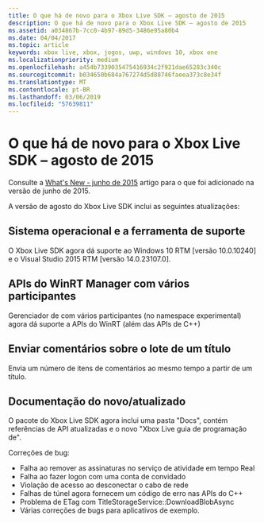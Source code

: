 ```yaml
---
title: O que há de novo para o Xbox Live SDK – agosto de 2015
description: O que há de novo para o Xbox Live SDK – agosto de 2015
ms.assetid: a034867b-7cc0-4b97-89d5-3486e95a80b4
ms.date: 04/04/2017
ms.topic: article
keywords: xbox live, xbox, jogos, uwp, windows 10, xbox one
ms.localizationpriority: medium
ms.openlocfilehash: a454b7339035475416934c2f921dae65283c340c
ms.sourcegitcommit: b034650b684a767274d5d88746faeea373c8e34f
ms.translationtype: MT
ms.contentlocale: pt-BR
ms.lasthandoff: 03/06/2019
ms.locfileid: "57639811"
---
```

# <a name="whats-new-for-the-xbox-live-sdk---august-2015"></a>O que há de novo para o Xbox Live SDK – agosto de 2015

Consulte a [What's New - junho de 2015](1506-whats-new.md) artigo para o que foi adicionado na versão de junho de 2015.

A versão de agosto do Xbox Live SDK inclui as seguintes atualizações:

## <a name="os-and-tool-support"></a>Sistema operacional e a ferramenta de suporte
O Xbox Live SDK agora dá suporte ao Windows 10 RTM [versão 10.0.10240] e o Visual Studio 2015 RTM [versão 14.0.23107.0].

## <a name="multiplayer-manager-winrt-apis"></a>APIs do WinRT Manager com vários participantes
Gerenciador de com vários participantes (no namespace experimental) agora dá suporte a APIs do WinRT (além das APIs de C++)

## <a name="submit-batch-feedback-from-a-title"></a>Enviar comentários sobre o lote de um título
Envia um número de itens de comentários ao mesmo tempo a partir de um título.

## <a name="newupdated-documentation"></a>Documentação do novo/atualizado
O pacote do Xbox Live SDK agora inclui uma pasta "Docs", contém referências de API atualizadas e o novo "Xbox Live guia de programação de".

Correções de bug:

* Falha ao remover as assinaturas no serviço de atividade em tempo Real
* Falha ao fazer logon com uma conta de convidado
* Violação de acesso ao desconectar o cabo de rede
* Falhas de túnel agora fornecem um código de erro nas APIs do C++
* Problema de ETag com TitleStorageService::DownloadBlobAsync
* Várias correções de bugs para aplicativos de exemplo.
